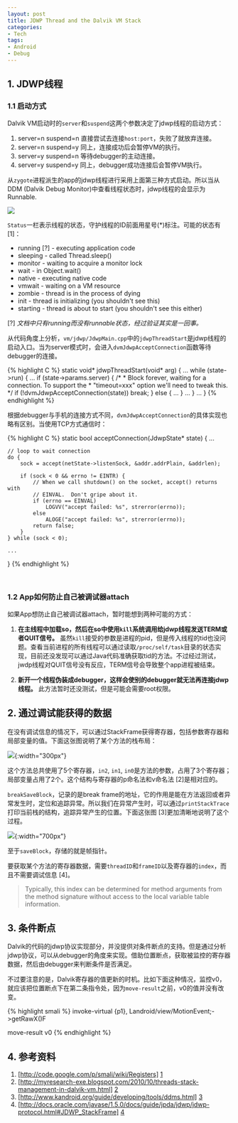 ```yaml
---
layout: post
title: JDWP Thread and the Dalvik VM Stack 
categories: 
- Tech
tags: 
- Android
- Debug
---
```


## 1. JDWP线程

### 1.1 启动方式

Dalvik VM启动时的`server`和`suspend`这两个参数决定了jdwp线程的启动方式：

1. server=n suspend=n 直接尝试去连接`host:port`，失败了就放弃连接。
2. server=n suspend=y 同上，连接成功后会暂停VM的执行。
2. server=y suspend=n 等待debugger的主动连接。
3. server=y suspend=y 同上，debugger成功连接后会暂停VM执行。

从`zygote`进程派生的app的jdwp线程进行采用上面第三种方式启动。所以当从DDM (Dalvik Debug Monitor)中查看线程状态时，jdwp线程的会显示为Runnable.

![]({{"/assets/images/ddm_threads.png"}})

`Status`一栏表示线程的状态，守护线程的ID前面用星号(\*)标注。可能的状态有 \[1]：

+ running [?] - executing application code
+ sleeping - called Thread.sleep()
+ monitor - waiting to acquire a monitor lock
+ wait - in Object.wait()
+ native - executing native code
+ vmwait - waiting on a VM resource
+ zombie - thread is in the process of dying
+ init - thread is initializing (you shouldn't see this)
+ starting - thread is about to start (you shouldn't see this either)

[?] *文档中只有running而没有runnable状态，经过验证其实是一回事。*

从代码角度上分析，`vm/jdwp/JdwpMain.cpp`中的`jdwpThreadStart`是jdwp线程的启动入口。当为server模式时，会进入`dvmJdwpAcceptConnection`函数等待debugger的连接。

{% highlight C %}
static void* jdwpThreadStart(void* arg) 
{
	...
	 while (state->run) {
		...
        if (state->params.server) {
            /*
             * Block forever, waiting for a connection.  To support the
             * "timeout=xxx" option we'll need to tweak this.
             */
            if (!dvmJdwpAcceptConnection(state))
                break;
        } else {
			...
        }
        ...
    }
   	...
}
{% endhighlight %}
    
根据debugger与手机的连接方式不同，`dvmJdwpAcceptConnection`的具体实现也略有区别。当使用TCP方式通信时：

{% highlight C %}
static bool acceptConnection(JdwpState* state)
{
	...
	
	// loop to wait connection
    do {
        sock = accept(netState->listenSock, &addr.addrPlain, &addrlen);
        
        if (sock < 0 && errno != EINTR) {
            // When we call shutdown() on the socket, accept() returns with
            // EINVAL.  Don't gripe about it.
            if (errno == EINVAL)
                LOGVV("accept failed: %s", strerror(errno));
            else
                ALOGE("accept failed: %s", strerror(errno));
            return false;
        }
    } while (sock < 0);

	...
}
{% endhighlight %}

<br />

### 1.2 App如何防止自己被调试器attach

如果App想防止自己被调试器attach，暂时能想到两种可能的方式：

1. <b>在主线程中加载so，然后在so中使用`kill`系统调用给jdwp线程发送TERM或者QUIT信号。</b> 虽然`kill`接受的参数是进程的pid，但是传入线程的tid也没问题。查看当前进程的所有线程可以通过读取`/proc/self/task`目录的状态实现，目前还没发现可以通过Java代码准确获取tid的方法。不过经过测试，jwdp线程对QUIT信号没有反应，TERM信号会导致整个app进程被结束。

2. <b>新开一个线程伪装成debugger，这样会使别的debugger就无法再连接jdwp线程。</b> 此方法暂时还没测试，但是可能会需要root权限。

## 2. 通过调试能获得的数据

在没有调试信息的情况下，可以通过StackFrame获得寄存器，包括参数寄存器和局部变量的值。下面这张图说明了某个方法的栈布局：

![]({{"/assets/images/single_method_stack.png"}}){:width="300px"}

这个方法总共使用了5个寄存器，`in2`, `in1`, `in0`是方法的参数，占用了3个寄存器；局部变量占用了2个。这个结构与寄存器的p命名法和v命名法 \[2]是相对应的。

`breakSaveBlock`，记录的是break frame的地址，它的作用是能在方法返回或者异常发生时，定位和追踪异常。所以我们在异常产生时，可以通过`printStackTrace`打印当前栈的结构，追踪异常产生的位置。下面这张图 \[3]更加清晰地说明了这个过程。

![]({{"/assets/images/dalvik_stack_overview.png"}}){:width="700px"}

至于`saveBlock`，存储的就是帧指针。

要获取某个方法的寄存器数据，需要`threadID`和`frameID`以及寄存器的`index`，而且不需要调试信息 \[4]。

>Typically, this index can be determined for method arguments from the method signature without access to the 
>local variable table information.

## 3. 条件断点

Dalvik的代码的jdwp协议实现部分，并没提供对条件断点的支持。但是通过分析jdwp协议，可以从debugger的角度来实现。借助位置断点，获取被监控的寄存器数据，然后由debugger来判断条件是否满足。

不过要注意的是，Dalvik寄存器的值更新的时机。比如下面这种情况，监控v0，就应该把位置断点下在第二条指令处，因为`move-result`之前，v0的值并没有改变。

{% highlight smali %}
invoke-virtual {p1}, Landroid/view/MotionEvent;->getRawX()F

move-result v0
{% endhighlight %}

## 4. 参考资料

[4]: http://docs.oracle.com/javase/1.5.0/docs/guide/jpda/jdwp/jdwp-protocol.html#JDWP_StackFrame
[3]: http://www.kandroid.org/guide/developing/tools/ddms.html
[2]: http://myresearch-exe.blogspot.com/2010/10/threads-stack-management-in-dalvik-vm.html
[1]: http://code.google.com/p/smali/wiki/Registers

1. [http://code.google.com/p/smali/wiki/Registers] [1] 
2. [http://myresearch-exe.blogspot.com/2010/10/threads-stack-management-in-dalvik-vm.html] [2]
3. [http://www.kandroid.org/guide/developing/tools/ddms.html] [3]
4. [http://docs.oracle.com/javase/1.5.0/docs/guide/jpda/jdwp/jdwp-protocol.html#JDWP_StackFrame] [4]
